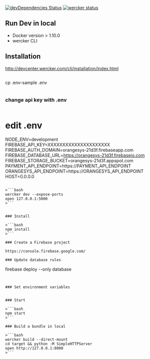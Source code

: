 [![devDependencies Status](https://david-dm.org/orangesys/orangesys.io/dev-status.svg)](https://david-dm.org/orangesys/orangesys.io?type=dev)
[![wercker status](https://app.wercker.com/status/14409ed8bedeb4f9e6f5e9d11f120aa5/s/master "wercker status")](https://app.wercker.com/project/byKey/14409ed8bedeb4f9e6f5e9d11f120aa5)

## Run Dev in local
- Docker version > 1.10.0
- wercker CLI

## Installation
http://devcenter.wercker.com/cli/installation/index.html


>```bash
cp .env-sample .env
>```
### change api key with .env
>```bash
# edit .env
NODE_ENV=development
FIREBASE_API_KEY=XXXXXXXXXXXXXXXXXXXXX
FIREBASE_AUTH_DOMAIN=orangesys-21d3f.firebaseapp.com
FIREBASE_DATABASE_URL=https://orangesys-21d3f.firebaseio.com
FIREBASE_STORAGE_BUCKET=orangesys-21d3f.appspot.com
PAYMENT_API_ENDPOINT=https://PAYMENT_API_ENDPOINT
ORANGESYS_API_ENDPOINT=https://ORANGESYS_API_ENDPOINT
HOST=0.0.0.0
```

>```bash
wercker dev --expose-ports
open 127.0.0.1:5000
>```


### Install

>```bash
npm install
>```

### Create a Firebase project

https://console.firebase.google.com/

### Update database rules

```
firebase deploy --only database
```


### Set environment variables

```
```

### Start

>```bash
npm start
>```

### Build a bundle in local

>```bash
wercker build --direct-mount
cd target && python -M SimpleHTTPServer
open http://127.0.0.1:8000
>```
